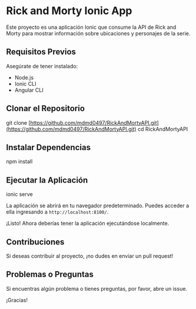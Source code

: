 # Rick and Morty Ionic App

Este proyecto es una aplicación Ionic que consume la API de Rick and Morty para mostrar información sobre ubicaciones y personajes de la serie.

## Requisitos Previos

Asegúrate de tener instalado:

* Node.js
* Ionic CLI
* Angular CLI

## Clonar el Repositorio

git clone [https://github.com/mdmd0497/RickAndMortyAPI.git](https://github.com/mdmd0497/RickAndMortyAPI.git)
cd RickAndMortyAPI 

## Instalar Dependencias
npm install

## Ejecutar la Aplicación
ionic serve


La aplicación se abrirá en tu navegador predeterminado. Puedes acceder a ella ingresando a `http://localhost:8100/`.

¡Listo! Ahora deberías tener la aplicación ejecutándose localmente.

## Contribuciones

Si deseas contribuir al proyecto, ¡no dudes en enviar un pull request!

## Problemas o Preguntas

Si encuentras algún problema o tienes preguntas, por favor, abre un issue.

¡Gracias!

